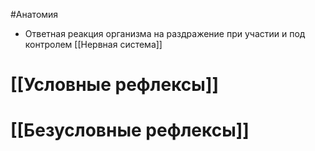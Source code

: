 #Анатомия 
- Ответная реакция организма на раздражение при участии и под контролем [[Нервная система]]
# [[Условные рефлексы]]
# [[Безусловные рефлексы]]